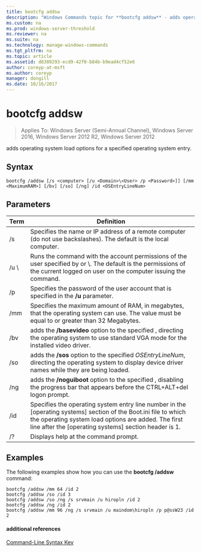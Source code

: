 ```yaml
---
title: bootcfg addsw
description: "Windows Commands topic for **bootcfg addsw** - adds operating system load options for a specified operating system entry."
ms.custom: na
ms.prod: windows-server-threshold
ms.reviewer: na
ms.suite: na
ms.technology: manage-windows-commands
ms.tgt_pltfrm: na
ms.topic: article
ms.assetid: d8389293-ecd9-42f0-b84b-b9ead4cf52e6
author: coreyp-at-msft
ms.author: coreyp
manager: dongill
ms.date: 10/16/2017
---
```

# bootcfg addsw

>Applies To: Windows Server (Semi-Annual Channel), Windows Server 2016, Windows Server 2012 R2, Windows Server 2012

adds operating system load options for a specified operating system entry.

## Syntax
```
bootcfg /addsw [/s <computer> [/u <Domain>\<User> /p <Password>]] [/mm <MaximumRAM>] [/bv] [/so] [/ng] /id <OSEntryLineNum>
```
## Parameters

|         Term         |                                                                                                            Definition                                                                                                            |
|----------------------|----------------------------------------------------------------------------------------------------------------------------------------------------------------------------------------------------------------------------------|
|    /s <computer>     |                                                        Specifies the name or IP address of a remote computer (do not use backslashes). The default is the local computer.                                                        |
| /u <Domain>\\<User>  |               Runs the command with the account permissions of the user specified by <User> or <Domain>\\<User>. The default is the permissions of the current logged on user on the computer issuing the command.               |
|    /p <Password>     |                                                                      Specifies the password of the user account that is specified in the **/u** parameter.                                                                       |
|   /mm <MaximumRAM>   |                                          Specifies the maximum amount of RAM, in megabytes, that the operating system can use. The value must be equal to or greater than 32 Megabytes.                                          |
|         /bv          |                                    adds the **/basevideo** option to the specified <OSEntryLineNum>, directing the operating system to use standard VGA mode for the installed video driver.                                     |
|         /so          |                                      adds the **/sos** option to the specified *OSEntryLineNum*, directing the operating system to display device driver names while they are being loaded.                                      |
|         /ng          |                                         adds the **/noguiboot** option to the specified <OSEntryLineNum>, disabling the progress bar that appears before the CTRL+ALT+del logon prompt.                                          |
| /id <OSEntryLineNum> | Specifies the operating system entry line number in the [operating systems] section of the Boot.ini file to which the operating system load options are added. The first line after the [operating systems] section header is 1. |
|          /?          |                                                                                               Displays help at the command prompt.                                                                                               |

## <a name="BKMK_examples"></a>Examples
The following examples show how you can use the **bootcfg /addsw** command:
```
bootcfg /addsw /mm 64 /id 2 
bootcfg /addsw /so /id 3 
bootcfg /addsw /so /ng /s srvmain /u hiropln /id 2 
bootcfg /addsw /ng /id 2 
bootcfg /addsw /mm 96 /ng /s srvmain /u maindom\hiropln /p p@ssW23 /id 2
```
#### additional references
[Command-Line Syntax Key](command-line-syntax-key.md)
